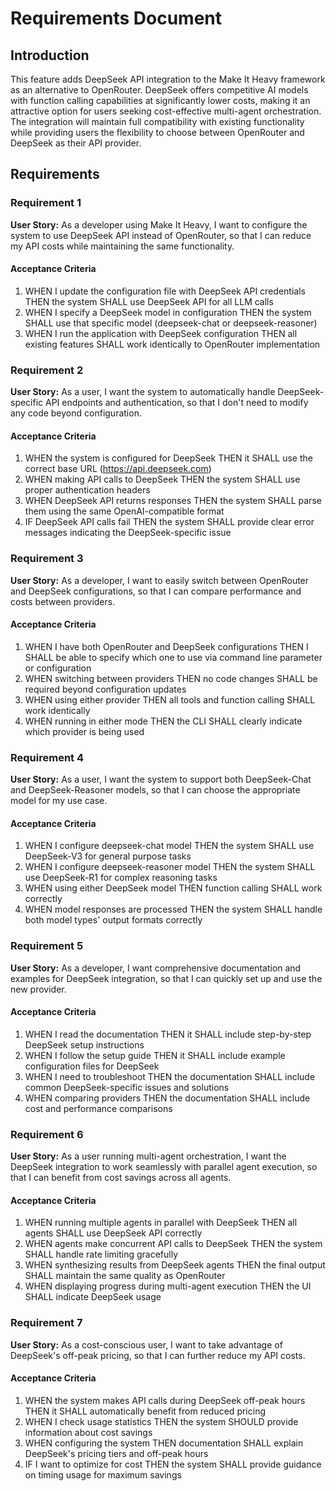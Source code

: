 # Requirements Document

## Introduction

This feature adds DeepSeek API integration to the Make It Heavy framework as an alternative to OpenRouter. DeepSeek offers competitive AI models with function calling capabilities at significantly lower costs, making it an attractive option for users seeking cost-effective multi-agent orchestration. The integration will maintain full compatibility with existing functionality while providing users the flexibility to choose between OpenRouter and DeepSeek as their API provider.

## Requirements

### Requirement 1

**User Story:** As a developer using Make It Heavy, I want to configure the system to use DeepSeek API instead of OpenRouter, so that I can reduce my API costs while maintaining the same functionality.

#### Acceptance Criteria

1. WHEN I update the configuration file with DeepSeek API credentials THEN the system SHALL use DeepSeek API for all LLM calls
2. WHEN I specify a DeepSeek model in configuration THEN the system SHALL use that specific model (deepseek-chat or deepseek-reasoner)
3. WHEN I run the application with DeepSeek configuration THEN all existing features SHALL work identically to OpenRouter implementation

### Requirement 2

**User Story:** As a user, I want the system to automatically handle DeepSeek-specific API endpoints and authentication, so that I don't need to modify any code beyond configuration.

#### Acceptance Criteria

1. WHEN the system is configured for DeepSeek THEN it SHALL use the correct base URL (https://api.deepseek.com)
2. WHEN making API calls to DeepSeek THEN the system SHALL use proper authentication headers
3. WHEN DeepSeek API returns responses THEN the system SHALL parse them using the same OpenAI-compatible format
4. IF DeepSeek API calls fail THEN the system SHALL provide clear error messages indicating the DeepSeek-specific issue

### Requirement 3

**User Story:** As a developer, I want to easily switch between OpenRouter and DeepSeek configurations, so that I can compare performance and costs between providers.

#### Acceptance Criteria

1. WHEN I have both OpenRouter and DeepSeek configurations THEN I SHALL be able to specify which one to use via command line parameter or configuration
2. WHEN switching between providers THEN no code changes SHALL be required beyond configuration updates
3. WHEN using either provider THEN all tools and function calling SHALL work identically
4. WHEN running in either mode THEN the CLI SHALL clearly indicate which provider is being used

### Requirement 4

**User Story:** As a user, I want the system to support both DeepSeek-Chat and DeepSeek-Reasoner models, so that I can choose the appropriate model for my use case.

#### Acceptance Criteria

1. WHEN I configure deepseek-chat model THEN the system SHALL use DeepSeek-V3 for general purpose tasks
2. WHEN I configure deepseek-reasoner model THEN the system SHALL use DeepSeek-R1 for complex reasoning tasks
3. WHEN using either DeepSeek model THEN function calling SHALL work correctly
4. WHEN model responses are processed THEN the system SHALL handle both model types' output formats correctly

### Requirement 5

**User Story:** As a developer, I want comprehensive documentation and examples for DeepSeek integration, so that I can quickly set up and use the new provider.

#### Acceptance Criteria

1. WHEN I read the documentation THEN it SHALL include step-by-step DeepSeek setup instructions
2. WHEN I follow the setup guide THEN it SHALL include example configuration files for DeepSeek
3. WHEN I need to troubleshoot THEN the documentation SHALL include common DeepSeek-specific issues and solutions
4. WHEN comparing providers THEN the documentation SHALL include cost and performance comparisons

### Requirement 6

**User Story:** As a user running multi-agent orchestration, I want the DeepSeek integration to work seamlessly with parallel agent execution, so that I can benefit from cost savings across all agents.

#### Acceptance Criteria

1. WHEN running multiple agents in parallel with DeepSeek THEN all agents SHALL use DeepSeek API correctly
2. WHEN agents make concurrent API calls to DeepSeek THEN the system SHALL handle rate limiting gracefully
3. WHEN synthesizing results from DeepSeek agents THEN the final output SHALL maintain the same quality as OpenRouter
4. WHEN displaying progress during multi-agent execution THEN the UI SHALL indicate DeepSeek usage

### Requirement 7

**User Story:** As a cost-conscious user, I want to take advantage of DeepSeek's off-peak pricing, so that I can further reduce my API costs.

#### Acceptance Criteria

1. WHEN the system makes API calls during DeepSeek off-peak hours THEN it SHALL automatically benefit from reduced pricing
2. WHEN I check usage statistics THEN the system SHOULD provide information about cost savings
3. WHEN configuring the system THEN documentation SHALL explain DeepSeek's pricing tiers and off-peak hours
4. IF I want to optimize for cost THEN the system SHALL provide guidance on timing usage for maximum savings